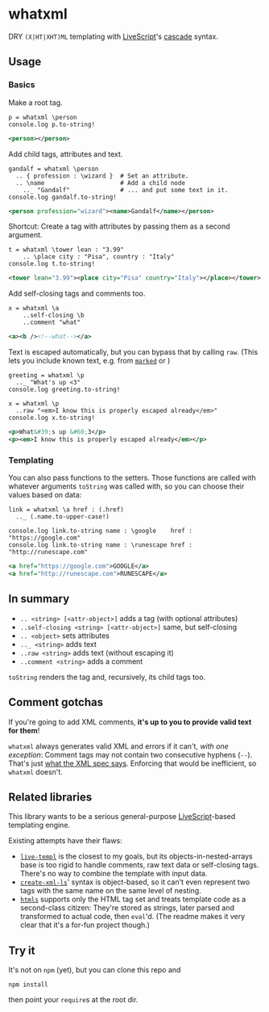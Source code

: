 # whatxml

DRY `(X|HT|XHT)ML` templating with [LiveScript]'s [cascade] syntax.

## Usage

### Basics

Make a root tag.

```ls
p = whatxml \person
console.log p.to-string!
```
```xml
<person></person>
```

Add child tags, attributes and text.

```ls
gandalf = whatxml \person
  .. { profession : \wizard }  # Set an attribute.
  .. \name                     # Add a child node
    .._ "Gandalf"              # ... and put some text in it.
console.log gandalf.to-string!
```
```xml
<person profession="wizard"><name>Gandalf</name></person>
```

Shortcut: Create a tag with attributes by passing them as a second argument.

```ls
t = whatxml \tower lean : "3.99"
    .. \place city : "Pisa", country : "Italy"
console.log t.to-string!
```
```xml
<tower lean="3.99"><place city="Pisa" country="Italy"></place></tower>
```

Add self-closing tags and comments too.

```ls
x = whatxml \a
    ..self-closing \b
    ..comment "what"
```
```xml
<a><b /><!--what--></a>
```

Text is escaped automatically, but you can bypass that by calling `raw`. (This
lets you include known text, e.g. from
[`marked`](https://github.com/chjj/marked) or )

```ls
greeting = whatxml \p
  .._ "What's up <3"
console.log greeting.to-string!

x = whatxml \p
  ..raw "<em>I know this is properly escaped already</em>"
console.log x.to-string!
```

```xml
<p>What&#39;s up &#60;3</p>
<p><em>I know this is properly escaped already</em></p>
```

### Templating

You can also pass functions to the setters. Those functions are called with
whatever arguments `toString` was called with, so you can choose their values
based on data:

```ls
link = whatxml \a href : (.href)
  .._ (.name.to-upper-case!)

console.log link.to-string name : \google    href : "https://google.com"
console.log link.to-string name : \runescape href : "http://runescape.com"
```

```xml
<a href="https://google.com">GOOGLE</a>
<a href="http://runescape.com">RUNESCAPE</a>
```

## In summary

 - `.. <string> [<attr-object>]` adds a tag (with optional attributes)
 - `..self-closing <string> [<attr-object>]` same, but self-closing
 - `.. <object>` sets attributes
 - `.._ <string>` adds text
 - `..raw <string>` adds text (without escaping it)
 - `..comment <string>` adds a comment

`toString` renders the tag and, recursively, its child tags too.

## Comment gotchas

If you're going to add XML comments, **it's up to you to provide valid text for
them**!

`whatxml` always generates valid XML and errors if it can't, *with one
exception*: Comment tags may not contain two consecutive hyphens (`--`). That's
just [what the XML spec
says](http://www.w3.org/TR/2006/REC-xml11-20060816/#sec-comments).  Enforcing
that would be inefficient, so `whatxml` doesn't.

## Related libraries

This library wants to be a serious general-purpose [LiveScript]-based
templating engine.

Existing attempts have their flaws:

 - [`live-templ`](https://www.npmjs.org/package/live-tmpl) is the closest to my
   goals, but its objects-in-nested-arrays base is too rigid to handle
   comments, raw text data or self-closing tags. There's no way to combine the
   template with input data.
 - [`create-xml-ls`](https://www.npmjs.org/package/create-xml-ls)' syntax is
   object-based, so it can't even represent two tags with the same name on the
   same level of nesting.
 - [`htmls`](https://www.npmjs.org/package/htmls) supports only the HTML tag
   set and treats template code as a second-class citizen: They're stored as
   strings, later parsed and transformed to actual code, then `eval`'d. (The
   readme makes it very clear that it's a for-fun project though.)

## Try it

It's not on `npm` (yet), but you can clone this repo and

    npm install

then point your `require`s at the root dir.


[LiveScript]: http://livescript.net/
[cascade]: http://livescript.net/#property-access-cascades
